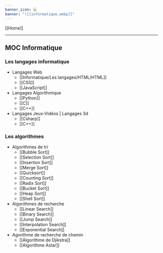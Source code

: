 ```yaml
---
banner_icon: 💻
banner: "![[informatique.webp]]"
---
```

[[Home]]

---

## MOC Informatique

### Les langages informatique
- Langages Web
	- [[Informatique/Les langages/HTML/HTML]]
	- [[CSS]]
	- [[JavaScript]]
- Langages Algorithmique
	- [[Python]]
	- [[C]]
	- [[C++]]
- Langages Jeux-Vidéos | Langages 3d
	- [[Csharp]]
	- [[C++]]


### Les algorithmes

- Algorithmes de tri
	- [[Bubble Sort]]
	-   [[Selection Sort]]
	-   [[Insertion Sort]]
	-   [[Merge Sort]]
	-   [[Quicksort]]
	-   [[Counting Sort]]
	-   [[Radix Sort]]
	-   [[Bucket Sort]]
	-   [[Heap Sort]]
	-   [[Shell Sort]]
- Algorithmes de recherche
	-   [[Linear Search]]
	- [[Binary Search]]
	- [[Jump Search]]
	- [[Interpolation Search]]
	- [[Exponential Search]]
- Agorithme de recherche de chemin
	- [[Algorithme de Djikstra]]
	- [[Algorithme Astar]]